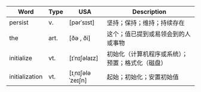 | Word           | Type | USA              | Description                                      |
| -------------- | ---- | ---------------- | ------------------------------------------------ |
| persist        | v.   | [pərˈsɪst]       | 坚持；保持；维持；持续存在                       |
| the            | art. | [ðə , ði]        | 这个；值已提到或易领会到的人或事物               |
| initialize     | vt.  | [ɪˈnɪʃəlaɪz]     | 初始化（计算机程序或系统）；预置；格式化（磁盘） |
| initialization | vt.  | [ɪˌnɪʃələˈzeɪʃn] | 起始；初始化；安置初始值                         |
